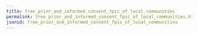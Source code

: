 ```yaml
---
title: free_prior_and_informed_consent_fpic_of_local_communities
permalink: free_prior_and_informed_consent_fpic_of_local_communities.html
jsonid: free_prior_and_informed_consent_fpic_of_local_communities
---
```

